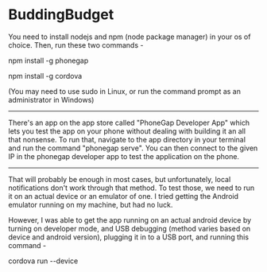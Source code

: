 # BuddingBudget

You need to install nodejs and npm (node package manager) in your os of choice. Then, run these two commands -

npm install -g phonegap

npm install -g cordova

(You may need to use sudo in Linux, or run the command prompt as an administrator in Windows)

--------------------------------

There's an app on the app store called "PhoneGap Developer App" which lets you test the app on your phone without dealing with building it an all that nonsense. To run that, navigate to the app directory in your terminal and run the command "phonegap serve". You can then connect to the given IP in the phonegap developer app to test the application on the phone.

--------------------------------

That will probably be enough in most cases, but unfortunately, local notifications don't work through that method. To test those, we need to run it on an actual device or an emulator of one. I tried getting the Android emulator running on my machine, but had no luck.

However, I was able to get the app running on an actual android device by turning on developer mode, and USB debugging (method varies based on device and android version), plugging it in to a USB port, and running this command -

cordova run --device
